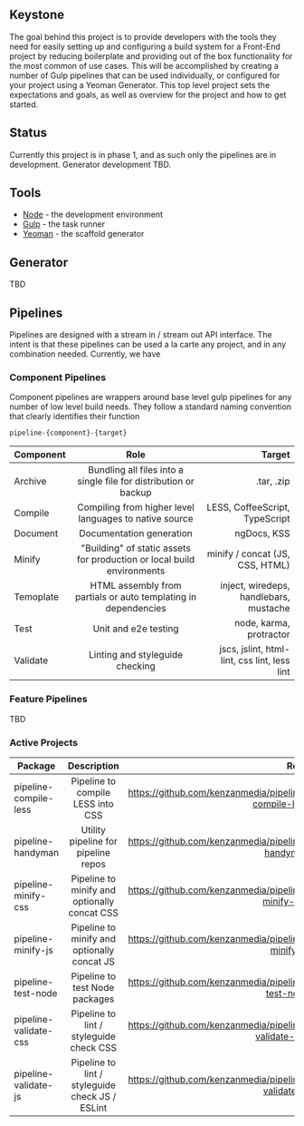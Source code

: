 ## Keystone

The goal behind this project is to provide developers with the tools they need for easily setting up and configuring 
a build system for a Front-End project by reducing boilerplate and providing out of the box functionality for the most 
common of use cases.  This will be accomplished by creating a number of Gulp pipelines that can be used individually, 
or configured for your project using a Yeoman Generator.  This top level project sets the expectations and goals, as
well as overview for the project and how to get started.

## Status
Currently this project is in phase 1, and as such only the pipelines are in development.  Generator development TBD.

## Tools
- [Node][] - the development environment
- [Gulp][] - the task runner
- [Yeoman][] - the scaffold generator

[Node]: https://nodejs.org/
[Gulp]: https://www.gulpjs.com/
[Yeoman]: http://yeoman.io/

## Generator
TBD


## Pipelines
Pipelines are designed with a stream in / stream out API interface.  The intent is that these pipelines can be used
a la carte any project, and in any combination needed.  Currently, we have 

### Component Pipelines
Component pipelines are wrappers around base level gulp pipelines for any number of low level build needs.   They 
follow a standard naming convention that clearly identifies their function

`pipeline-{component}-{target}`


| Component       | Role   | Target |
| ------------- |:-------------:| -----:|
| Archive | Bundling all files into a single file for distribution or backup | .tar, .zip |
| Compile | Compiling from higher level languages to native source | LESS, CoffeeScript, TypeScript |
| Document | Documentation generation | ngDocs, KSS |
| Minify | "Building" of static assets for production or local build environments | minify / concat (JS, CSS, HTML) |
| Temoplate | HTML assembly from partials or auto templating in dependencies | inject, wiredeps, handlebars, mustache |
| Test | Unit and e2e testing | node, karma, protractor |
| Validate | Linting and styleguide checking | jscs, jslint, html-lint, css lint, less lint |

### Feature Pipelines
TBD

### Active Projects
| Package       | Description   | Repo |
| ------------- |:-------------:| -----:|
| pipeline-compile-less | Pipeline to compile LESS into CSS | https://github.com/kenzanmedia/pipeline-compile-less |
| pipeline-handyman | Utility pipeline for pipeline repos | https://github.com/kenzanmedia/pipeline-handyman |
| pipeline-minify-css | Pipeline to minify and optionally concat CSS | https://github.com/kenzanmedia/pipeline-minify-css |
| pipeline-minify-js | Pipeline to minify and optionally concat JS | https://github.com/kenzanmedia/pipeline-minify-js |
| pipeline-test-node | Pipeline to test Node packages | https://github.com/kenzanmedia/pipeline-test-node |
| pipeline-validate-css | Pipeline to lint / styleguide check CSS | https://github.com/kenzanmedia/pipeline-validate-css |
| pipeline-validate-js | Pipeline to lint / styleguide check JS / ESLint | https://github.com/kenzanmedia/pipeline-validate-js |

